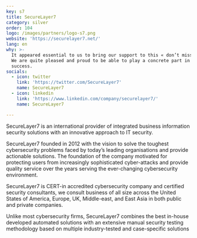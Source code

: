 ```yaml
---
key: s7
title: SecureLayer7
category: silver
order: 104
logo: /images/partners/logo-s7.png
website: 'https://securelayer7.net/'
lang: en
why: >-
  It appeared essential to us to bring our support to this « don’t miss » event.
  We are quite pleased and proud to be able to play a concrete part in its
  success.  
socials:
  - icon: twitter
    link: 'https://twitter.com/SecureLayer7'
    name: SecureLayer7
  - icon: linkedin
    link: 'https://www.linkedin.com/company/securelayer7/'
    name: SecureLayer7

---
```

SecureLayer7 is an international provider of integrated business information security solutions with an innovative approach to IT security.

SecureLayer7 founded in 2012 with the vision to solve the toughest cybersecurity problems faced by today’s leading organisations and provide actionable solutions. The foundation of the company motivated for protecting users from increasingly sophisticated cyber-attacks and provide quality service over the years serving the ever-changing cybersecurity environment.

SecureLayer7 is CERT-in accredited cybersecurity company and certified security consultants, we consult business of all size across the United States of America, Europe, UK, Middle-east, and East Asia in both public and private companies.

Unlike most cybersecurity firms, SecureLayer7 combines the best in-house developed automated solutions with an extensive manual security testing methodology based on multiple industry-tested and case-specific solutions

